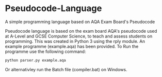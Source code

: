 # Pseudocode-Language
A simple programming language based on AQA Exam Board's Pseudocode

Pseudocode language is based on the exam board AQA's pseudocode used at A-Level and GCSE Computer Science, to teach and assess students on programming.
This was created in Python 3 using the rply module. An example programme (example.aqa) has been provided.
To Run the programme use the following command:

```Bash
python parser.py example.aqa
```

Or alternativley run the Batch file (compiler.bat) on Windows.
